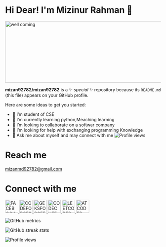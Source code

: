 # Hi Dear! I'm Mizinur Rahman 👋
<img src="https://media.tenor.com/pUJHssYR_JsAAAAC/welcome.gif" alt="well coming" style="width:800px;height:200px;">


**mizan92782/mizan92782** is a ✨ _special_ ✨ repository because its `README.md` (this file) appears on your GitHub profile.

Here are some ideas to get you started:

- 🔭 I’m student of CSE
- 🌱 I’m currently learning  python,Meaching learning
- 👯 I’m looking to collaborate on a softwar company
- 🤔 I’m looking for help with  exchanging programming Knowledge
- 💬 Ask me about  myself and may connect with me
                     ![Profile views](https://gpvc.arturio.dev/mizan92782)


# Reach me 
mizanmd92782@gmail.com


# Connect with me 
 <a href="https://www.facebook.com/profile.php?id=100028321125592" >
 <img src="https://cdn-icons-png.flaticon.com/512/124/124010.png" alt="FACEBOOK" style="width:42px;height:42px;" >
</a>

<a href="https://codeforces.com/profile/mizan92782" >
 <img src="https://play-lh.googleusercontent.com/EkSlLWf2-04k5Y5F_MDLqoXPdo0TyZX3zKdCfsEUDqVB7INUypTOd6AVmkE_X7ej3JuR=w240-h480-rw" alt="CODEFORCES" style="width:42px;height:42px;" >
</a>

<a href="https://auth.geeksforgeeks.org/user/mizanmd92782/" >
 <img src="https://scontent.fcgp6-1.fna.fbcdn.net/v/t1.6435-9/119169043_10158009779444023_1905187057223611079_n.png?_nc_cat=100&ccb=1-7&_nc_sid=09cbfe&_nc_eui2=AeG7_XVXgZOwb-6sxlwxuM1jmgBbYNEf5uSaAFtg0R_m5GIp5Lo7ayW2q95iocr6uoPw2wFHQ3WF29h5B89XTd4a&_nc_ohc=eAWSG35mIOgAX8JShGo&_nc_ht=scontent.fcgp6-1.fna&oh=00_AfDONmskNoPt7Tjx3cPGAOmwfawEhVTildCP4JUNPInNVA&oe=63E59EE8" alt="GEKSFORGEEKS" style="width:42px;height:42px;" >
</a>
 
<a href="https://www.codechef.com/users/mizanur92782" >
 <img src="https://i.pinimg.com/originals/c5/d9/fc/c5d9fc1e18bcf039f464c2ab6cfb3eb6.jpg" alt="CODECHEF" style="width:42px;height:42px;" >
</a>
 
 <a href="https://leetcode.com/mizanmd92782/" >
 <img src="https://scontent.fcgp6-1.fna.fbcdn.net/v/t39.30808-6/305317853_616467910000160_3824851731065368025_n.png?_nc_cat=100&ccb=1-7&_nc_sid=09cbfe&_nc_aid=0&_nc_eui2=AeGsQSWzryq6aZRvJJmv3nunmXM3uNp8eOmZcze42nx46RTv4Kq8uPXrUsE5BevDtqaN8WX5UVwiJ_P6G_NKy5P_&_nc_ohc=rVhamaT31n0AX9GEJNJ&_nc_ht=scontent.fcgp6-1.fna&oh=00_AfCptia0xKbustIdG2TyOgVtn3M_oJDF-2GNADatk-EPPQ&oe=63C3EC9B" alt="LEETCODER" style="width:42px;height:42px;" >
</a>
 
 <a href="https://atcoder.jp/users/Mizanur_Rahman" >
 <img src="https://img.atcoder.jp/assets/atcoder.png" alt="ATCODER" style="width:42px;height:42px;" >
</a>










![GitHub metrics](https://metrics.lecoq.io/mizan92782)  

![GitHub streak stats](https://streak-stats.demolab.com/?user=mizan92782)  

![Profile views](https://gpvc.arturio.dev/mizan92782)  
